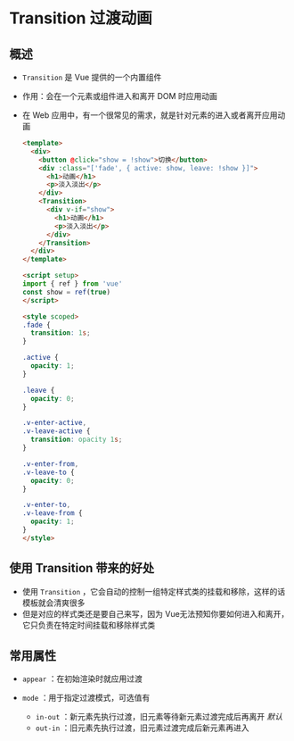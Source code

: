 # Transition 过渡动画

## 概述

+ `Transition` 是 Vue 提供的一个内置组件
+ 作用：会在一个元素或组件进入和离开 DOM 时应用动画

+ 在 Web 应用中，有一个很常见的需求，就是针对元素的进入或者离开应用动画

  ```html
  <template>
    <div>
      <button @click="show = !show">切换</button>
      <div :class="['fade', { active: show, leave: !show }]">
        <h1>动画</h1>
        <p>淡入淡出</p>
      </div>
      <Transition>
        <div v-if="show">
          <h1>动画</h1>
          <p>淡入淡出</p>
        </div>
      </Transition>
    </div>
  </template>

  <script setup>
  import { ref } from 'vue'
  const show = ref(true)
  </script>

  <style scoped>
  .fade {
    transition: 1s;
  }

  .active {
    opacity: 1;
  }

  .leave {
    opacity: 0;
  }

  .v-enter-active,
  .v-leave-active {
    transition: opacity 1s;
  }

  .v-enter-from,
  .v-leave-to {
    opacity: 0;
  }

  .v-enter-to,
  .v-leave-from {
    opacity: 1;
  }
  </style>
  ```

## 使用 Transition 带来的好处

+ 使用 `Transition` ，它会自动的控制一组特定样式类的挂载和移除，这样的话模板就会清爽很多
+ 但是对应的样式类还是要自己来写，因为 Vue无法预知你要如何进入和离开，它只负责在特定时间挂载和移除样式类

## 常用属性

+ `appear` ：在初始渲染时就应用过渡

+ `mode` ：用于指定过渡模式，可选值有

  + `in-out` ：新元素先执行过渡，旧元素等待新元素过渡完成后再离开 *默认*
  + `out-in` ：旧元素先执行过渡，旧元素过渡完成后新元素再进入
